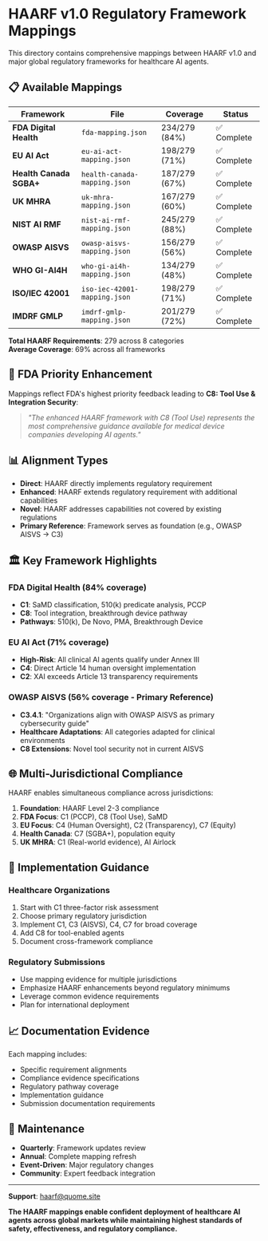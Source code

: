 # HAARF v1.0 Regulatory Framework Mappings

This directory contains comprehensive mappings between HAARF v1.0 and major global regulatory frameworks for healthcare AI agents.

## 📋 Available Mappings

| Framework | File | Coverage | Status |
|-----------|------|----------|--------|
| **FDA Digital Health** | `fda-mapping.json` | 234/279 (84%) | ✅ Complete |
| **EU AI Act** | `eu-ai-act-mapping.json` | 198/279 (71%) | ✅ Complete |
| **Health Canada SGBA+** | `health-canada-mapping.json` | 187/279 (67%) | ✅ Complete |
| **UK MHRA** | `uk-mhra-mapping.json` | 167/279 (60%) | ✅ Complete |
| **NIST AI RMF** | `nist-ai-rmf-mapping.json` | 245/279 (88%) | ✅ Complete |
| **OWASP AISVS** | `owasp-aisvs-mapping.json` | 156/279 (56%) | ✅ Complete |
| **WHO GI-AI4H** | `who-gi-ai4h-mapping.json` | 134/279 (48%) | ✅ Complete |
| **ISO/IEC 42001** | `iso-iec-42001-mapping.json` | 198/279 (71%) | ✅ Complete |
| **IMDRF GMLP** | `imdrf-gmlp-mapping.json` | 201/279 (72%) | ✅ Complete |

**Total HAARF Requirements**: 279 across 8 categories  
**Average Coverage**: 69% across all frameworks

## 🎯 FDA Priority Enhancement

Mappings reflect FDA's highest priority feedback leading to **C8: Tool Use & Integration Security**:

> *"The enhanced HAARF framework with C8 (Tool Use) represents the most comprehensive guidance available for medical device companies developing AI agents."*

## 📊 Alignment Types

- **Direct**: HAARF directly implements regulatory requirement
- **Enhanced**: HAARF extends regulatory requirement with additional capabilities  
- **Novel**: HAARF addresses capabilities not covered by existing regulations
- **Primary Reference**: Framework serves as foundation (e.g., OWASP AISVS → C3)

## 🏛️ Key Framework Highlights

### FDA Digital Health (84% coverage)
- **C1**: SaMD classification, 510(k) predicate analysis, PCCP
- **C8**: Tool integration, breakthrough device pathway
- **Pathways**: 510(k), De Novo, PMA, Breakthrough Device

### EU AI Act (71% coverage)  
- **High-Risk**: All clinical AI agents qualify under Annex III
- **C4**: Direct Article 14 human oversight implementation
- **C2**: XAI exceeds Article 13 transparency requirements

### OWASP AISVS (56% coverage - Primary Reference)
- **C3.4.1**: "Organizations align with OWASP AISVS as primary cybersecurity guide"
- **Healthcare Adaptations**: All categories adapted for clinical environments
- **C8 Extensions**: Novel tool security not in current AISVS

## 🌐 Multi-Jurisdictional Compliance

HAARF enables simultaneous compliance across jurisdictions:

1. **Foundation**: HAARF Level 2-3 compliance
2. **FDA Focus**: C1 (PCCP), C8 (Tool Use), SaMD
3. **EU Focus**: C4 (Human Oversight), C2 (Transparency), C7 (Equity)  
4. **Health Canada**: C7 (SGBA+), population equity
5. **UK MHRA**: C1 (Real-world evidence), AI Airlock

## 🔧 Implementation Guidance

### Healthcare Organizations
1. Start with C1 three-factor risk assessment
2. Choose primary regulatory jurisdiction
3. Implement C1, C3 (AISVS), C4, C7 for broad coverage
4. Add C8 for tool-enabled agents
5. Document cross-framework compliance

### Regulatory Submissions
- Use mapping evidence for multiple jurisdictions
- Emphasize HAARF enhancements beyond regulatory minimums
- Leverage common evidence requirements
- Plan for international deployment

## 📈 Documentation Evidence

Each mapping includes:
- Specific requirement alignments
- Compliance evidence specifications  
- Regulatory pathway coverage
- Implementation guidance
- Submission documentation requirements

## 🔄 Maintenance

- **Quarterly**: Framework updates review
- **Annual**: Complete mapping refresh  
- **Event-Driven**: Major regulatory changes
- **Community**: Expert feedback integration

---

**Support**: [haarf@quome.site](mailto:haarf@quome.site)

**The HAARF mappings enable confident deployment of healthcare AI agents across global markets while maintaining highest standards of safety, effectiveness, and regulatory compliance.**